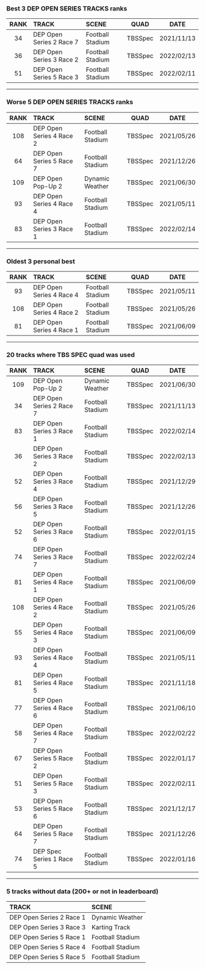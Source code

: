 ### Best 3 DEP OPEN SERIES TRACKS ranks
|RANK|TRACK|SCENE|QUAD|DATE|
|:---:|:---|:---|:---:|:---:|
|34|DEP Open Series 2 Race 7|Football Stadium|TBSSpec|2021/11/13|
|36|DEP Open Series 3 Race 2|Football Stadium|TBSSpec|2022/02/13|
|51|DEP Open Series 5 Race 3|Football Stadium|TBSSpec|2022/02/11|
---
### Worse 5 DEP OPEN SERIES TRACKS ranks
|RANK|TRACK|SCENE|QUAD|DATE|
|:---:|:---|:---|:---:|:---:|
|108|DEP Open Series 4 Race 2|Football Stadium|TBSSpec|2021/05/26|
|64|DEP Open Series 5 Race 7|Football Stadium|TBSSpec|2021/12/26|
|109|DEP Open Pop-Up 2|Dynamic Weather|TBSSpec|2021/06/30|
|93|DEP Open Series 4 Race 4|Football Stadium|TBSSpec|2021/05/11|
|83|DEP Open Series 3 Race 1|Football Stadium|TBSSpec|2022/02/14|
---
### Oldest 3 personal best
|RANK|TRACK|SCENE|QUAD|DATE|
|:---:|:---|:---|:---:|:---:|
|93|DEP Open Series 4 Race 4|Football Stadium|TBSSpec|2021/05/11|
|108|DEP Open Series 4 Race 2|Football Stadium|TBSSpec|2021/05/26|
|81|DEP Open Series 4 Race 1|Football Stadium|TBSSpec|2021/06/09|
---
### 20 tracks where TBS SPEC quad was used
|RANK|TRACK|SCENE|QUAD|DATE|
|:---:|:---|:---|:---:|:---:|
|109|DEP Open Pop-Up 2|Dynamic Weather|TBSSpec|2021/06/30|
|34|DEP Open Series 2 Race 7|Football Stadium|TBSSpec|2021/11/13|
|83|DEP Open Series 3 Race 1|Football Stadium|TBSSpec|2022/02/14|
|36|DEP Open Series 3 Race 2|Football Stadium|TBSSpec|2022/02/13|
|52|DEP Open Series 3 Race 4|Football Stadium|TBSSpec|2021/12/29|
|56|DEP Open Series 3 Race 5|Football Stadium|TBSSpec|2021/12/26|
|52|DEP Open Series 3 Race 6|Football Stadium|TBSSpec|2022/01/15|
|74|DEP Open Series 3 Race 7|Football Stadium|TBSSpec|2022/02/24|
|81|DEP Open Series 4 Race 1|Football Stadium|TBSSpec|2021/06/09|
|108|DEP Open Series 4 Race 2|Football Stadium|TBSSpec|2021/05/26|
|55|DEP Open Series 4 Race 3|Football Stadium|TBSSpec|2021/06/09|
|93|DEP Open Series 4 Race 4|Football Stadium|TBSSpec|2021/05/11|
|81|DEP Open Series 4 Race 5|Football Stadium|TBSSpec|2021/11/18|
|77|DEP Open Series 4 Race 6|Football Stadium|TBSSpec|2021/06/10|
|58|DEP Open Series 4 Race 7|Football Stadium|TBSSpec|2022/02/22|
|67|DEP Open Series 5 Race 2|Football Stadium|TBSSpec|2022/01/17|
|51|DEP Open Series 5 Race 3|Football Stadium|TBSSpec|2022/02/11|
|53|DEP Open Series 5 Race 6|Football Stadium|TBSSpec|2021/12/17|
|64|DEP Open Series 5 Race 7|Football Stadium|TBSSpec|2021/12/26|
|74|DEP Spec Series 1 Race 5|Football Stadium|TBSSpec|2022/01/16|
---
### 5 tracks without data (200+ or not in leaderboard)
|TRACK|SCENE|
|:---|:---|
|DEP Open Series 2 Race 1|Dynamic Weather|
|DEP Open Series 3 Race 3|Karting Track|
|DEP Open Series 5 Race 1|Football Stadium|
|DEP Open Series 5 Race 4|Football Stadium|
|DEP Open Series 5 Race 5|Football Stadium|
